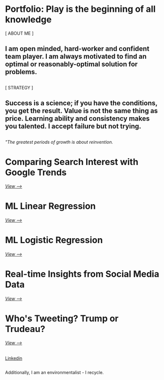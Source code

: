 # Portfolio: Play is the beginning of all knowledge
[ ABOUT ME ] 
## I am open minded, hard-worker and confident team player. I am always motivated to find an optimal or reasonably-optimal solution for problems.
##
[ STRATEGY ]
## Success is a science; if you have the conditions, you get the result. Value is not the same thing as price. Learning ability and consistency makes you talented. I accept failure but not trying.
##
<em> "The greatest periods of growth is about reinvention. </em>
##
# Comparing Search Interest with Google Trends
###### [View -->](https://github.com/erkanmalcokcom/Portfolio/tree/master/Comparing%20Search%20Interest%20with%20Google%20Trends)
#
# ML Linear Regression
###### [View -->](https://github.com/erkanmalcokcom/Portfolio/tree/master/ML%20Linear%20Regression)
## 
# ML Logistic Regression
###### [View -->](https://github.com/erkanmalcokcom/Portfolio/tree/master/ML%20Logistic%20Regression)
## 
# Real-time Insights from Social Media Data
###### [View -->](https://github.com/erkanmalcokcom/Portfolio/tree/master/Real-time%20Insights%20from%20Social%20Media%20Data)
## 
# Who's Tweeting? Trump or Trudeau?
###### [View -->](https://github.com/erkanmalcokcom/Portfolio/tree/master/Who's%20Tweeting%3F%20Trump%20or%20Trudeau%3F)
##

##
[Linkedin](https://www.linkedin.com/in/erkanmalcok/)
##
Additionally, I am an environmentalist - I recycle.
